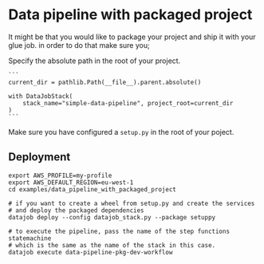 # Data pipeline with packaged project

It might be that you would like to package your project and ship it with your glue job.
in order to do that make sure you;

Specify the absolute path in the root of your project.

    ```
    current_dir = pathlib.Path(__file__).parent.absolute()

    with DataJobStack(
        stack_name="simple-data-pipeline", project_root=current_dir
    )
    ```

Make sure you have configured a `setup.py` in the root of your poject.

## Deployment

    export AWS_PROFILE=my-profile
    export AWS_DEFAULT_REGION=eu-west-1
    cd examples/data_pipeline_with_packaged_project

    # if you want to create a wheel from setup.py and create the services
    # and deploy the packaged dependencies
    datajob deploy --config datajob_stack.py --package setuppy

    # to execute the pipeline, pass the name of the step functions statemachine
    # which is the same as the name of the stack in this case.
    datajob execute data-pipeline-pkg-dev-workflow
